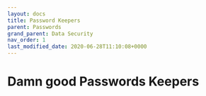 ```yaml
---
layout: docs
title: Password Keepers
parent: Passwords
grand_parent: Data Security
nav_order: 1
last_modified_date: 2020-06-28T11:10:08+0000
---
```


# Damn good Passwords Keepers